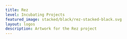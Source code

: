 ```yaml
---
title: Rez
level: Incubating Projects
featured_image: stacked/black/rez-stacked-black.svg
layout: logos
description: Artwork for the Rez project
---
```

